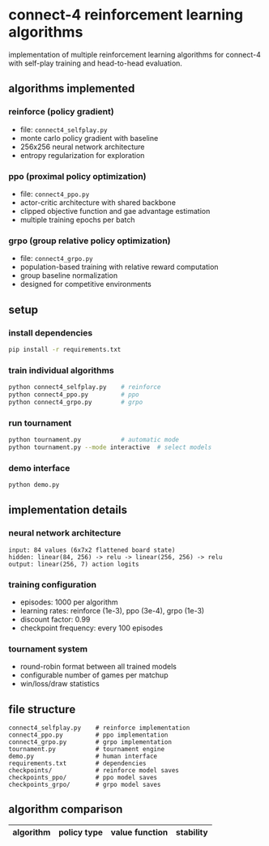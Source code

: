 # connect-4 reinforcement learning algorithms

implementation of multiple reinforcement learning algorithms for connect-4 with self-play training and head-to-head evaluation.

## algorithms implemented

### reinforce (policy gradient)
- file: `connect4_selfplay.py`
- monte carlo policy gradient with baseline
- 256x256 neural network architecture
- entropy regularization for exploration

### ppo (proximal policy optimization)  
- file: `connect4_ppo.py`
- actor-critic architecture with shared backbone
- clipped objective function and gae advantage estimation
- multiple training epochs per batch

### grpo (group relative policy optimization)
- file: `connect4_grpo.py`
- population-based training with relative reward computation
- group baseline normalization
- designed for competitive environments

## setup

### install dependencies
```bash
pip install -r requirements.txt
```

### train individual algorithms
```bash
python connect4_selfplay.py    # reinforce
python connect4_ppo.py         # ppo  
python connect4_grpo.py        # grpo
```

### run tournament
```bash
python tournament.py           # automatic mode
python tournament.py --mode interactive  # select models
```

### demo interface
```bash
python demo.py
```

## implementation details

### neural network architecture
```
input: 84 values (6x7x2 flattened board state)
hidden: linear(84, 256) -> relu -> linear(256, 256) -> relu
output: linear(256, 7) action logits
```

### training configuration
- episodes: 1000 per algorithm
- learning rates: reinforce (1e-3), ppo (3e-4), grpo (1e-3)
- discount factor: 0.99
- checkpoint frequency: every 100 episodes

### tournament system
- round-robin format between all trained models
- configurable number of games per matchup
- win/loss/draw statistics

## file structure
```
connect4_selfplay.py    # reinforce implementation
connect4_ppo.py         # ppo implementation
connect4_grpo.py        # grpo implementation
tournament.py           # tournament engine
demo.py                 # human interface
requirements.txt        # dependencies
checkpoints/            # reinforce model saves
checkpoints_ppo/        # ppo model saves
checkpoints_grpo/       # grpo model saves
```

## algorithm comparison

| algorithm | policy type | value function | stability |
|-----------|-------------|----------------|-----------| 